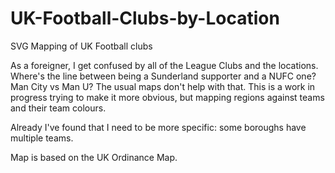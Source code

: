 UK-Football-Clubs-by-Location
=============================

SVG Mapping of UK Football clubs

As a foreigner, I get confused by all of the League Clubs and the locations. Where's the line between being a Sunderland supporter and a NUFC one? Man City vs Man U? The usual maps don't help with that.
This is a work in progress trying to make it more obvious, but mapping regions against teams and their team colours.

Already I've found that I need to be more specific: some boroughs have multiple teams.

Map is based on the UK Ordinance Map.
